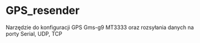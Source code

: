 # GPS_resender
Narzędzie do konfiguracji GPS Gms-g9 MT3333 oraz rozsyłania danych na porty Serial, UDP, TCP
